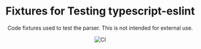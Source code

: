 <h1 align="center">Fixtures for Testing typescript-eslint</h1>

<p align="center">Code fixtures used to test the parser. This is not intended for external use.</p>

<p align="center">
    <img src="https://github.com/typescript-eslint/typescript-eslint/workflows/CI/badge.svg" alt="CI" />
</p>

